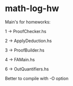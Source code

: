 math-log-hw
===========

Main's for homeworks:

1 -> ProofChecker.hs

2 -> ApplyDeduction.hs

3 -> ProofBuilder.hs

4 -> FAMain.hs

6 -> OutQuantifiers.hs



Better to compile with -O option
